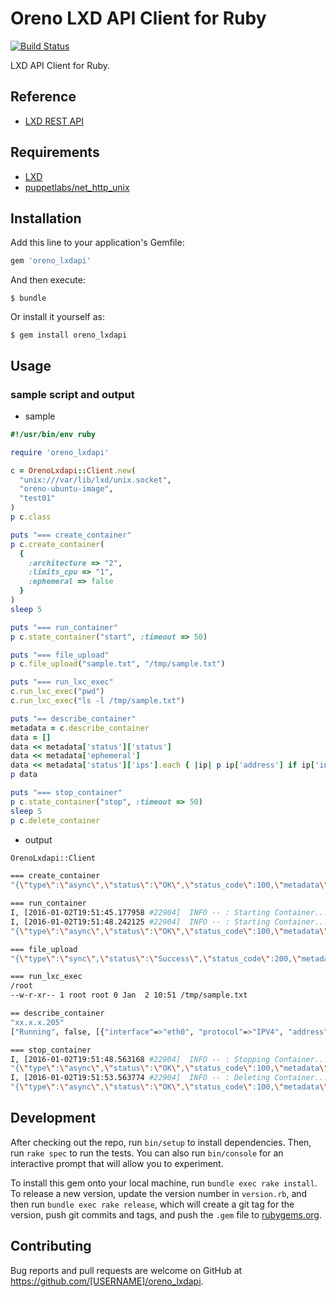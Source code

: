 # Oreno LXD API Client for Ruby
[![Build Status](https://travis-ci.org/inokappa/oreno_lxdapi.svg)](https://travis-ci.org/inokappa/oreno_lxdapi)

LXD API Client for Ruby.

## Reference

- [LXD REST API](https://github.com/lxc/lxd/blob/master/specs/rest-api.md)

## Requirements

- [LXD](https://linuxcontainers.org/)
- [puppetlabs/net_http_unix](https://github.com/puppetlabs/net_http_unix)

## Installation

Add this line to your application's Gemfile:

```ruby
gem 'oreno_lxdapi'
```

And then execute:

    $ bundle

Or install it yourself as:

    $ gem install oreno_lxdapi

## Usage

### sample script and output

- sample

```ruby
#!/usr/bin/env ruby                                                                                                                         

require 'oreno_lxdapi'

c = OrenoLxdapi::Client.new(
  "unix:///var/lib/lxd/unix.socket",
  "oreno-ubuntu-image",
  "test01"
)
p c.class

puts "=== create_container"
p c.create_container(
  { 
    :architecture => "2",
    :limits_cpu => "1",
    :ephemeral => false
  }
)
sleep 5

puts "=== run_container"
p c.state_container("start", :timeout => 50)

puts "=== file_upload"
p c.file_upload("sample.txt", "/tmp/sample.txt")

puts "=== run_lxc_exec"
c.run_lxc_exec("pwd")
c.run_lxc_exec("ls -l /tmp/sample.txt")

puts "== describe_container"
metadata = c.describe_container
data = []
data << metadata['status']['status']
data << metadata['ephemeral']
data << metadata['status']['ips'].each { |ip| p ip['address'] if ip['interface'] == "eth0"}
p data

puts "=== stop_container"
p c.state_container("stop", :timeout => 50)
sleep 5
p c.delete_container
```

- output

```sh
OrenoLxdapi::Client

=== create_container
"{\"type\":\"async\",\"status\":\"OK\",\"status_code\":100,\"metadata\":{\"id\":\"e01bac0f-30f4-4dae-91b5-f7fd7e7ea926\",\"class\":\"task\",\"created_at\":\"2016-01-02T19:51:40.161118734+09:00\",\"updated_at\":\"2016-01-02T19:51:40.161118734+09:00\",\"status\":\"Running\",\"status_code\":103,\"resources\":{\"containers\":[\"/1.0/containers/test01\"]},\"metadata\":null,\"may_cancel\":false,\"err\":\"\"},\"operation\":\"/1.0/operations/e01bac0f-30f4-4dae-91b5-f7fd7e7ea926\"}\n"

=== run_container
I, [2016-01-02T19:51:45.177958 #22904]  INFO -- : Starting Container...
I, [2016-01-02T19:51:48.242125 #22904]  INFO -- : Starting Container...
"{\"type\":\"async\",\"status\":\"OK\",\"status_code\":100,\"metadata\":{\"id\":\"03e75986-9732-41c1-8ef3-71ad2dcc1112\",\"class\":\"task\",\"created_at\":\"2016-01-02T19:51:45.172238776+09:00\",\"updated_at\":\"2016-01-02T19:51:45.172238776+09:00\",\"status\":\"Running\",\"status_code\":103,\"resources\":{\"containers\":[\"/1.0/containers/test01\"]},\"metadata\":null,\"may_cancel\":false,\"err\":\"\"},\"operation\":\"/1.0/operations/03e75986-9732-41c1-8ef3-71ad2dcc1112\"}\n"

=== file_upload
"{\"type\":\"sync\",\"status\":\"Success\",\"status_code\":200,\"metadata\":{},\"operation\":\"\"}\n"

=== run_lxc_exec
/root
--w-r-xr-- 1 root root 0 Jan  2 10:51 /tmp/sample.txt

== describe_container
"xx.x.x.205"
["Running", false, [{"interface"=>"eth0", "protocol"=>"IPV4", "address"=>"xx.x.x.205", "host_veth"=>"vethVIDOBX"}, {"interface"=>"lo", "protocol"=>"IPV4", "address"=>"127.0.0.1", "host_veth"=>""}, {"interface"=>"lo", "protocol"=>"IPV6", "address"=>"::1", "host_veth"=>""}]]

=== stop_container
I, [2016-01-02T19:51:48.563168 #22904]  INFO -- : Stopping Container...
"{\"type\":\"async\",\"status\":\"OK\",\"status_code\":100,\"metadata\":{\"id\":\"b244aead-bf3f-4e2a-9ad4-0168fa64d45b\",\"class\":\"task\",\"created_at\":\"2016-01-02T19:51:48.559000682+09:00\",\"updated_at\":\"2016-01-02T19:51:48.559000682+09:00\",\"status\":\"Running\",\"status_code\":103,\"resources\":{\"containers\":[\"/1.0/containers/test01\"]},\"metadata\":null,\"may_cancel\":false,\"err\":\"\"},\"operation\":\"/1.0/operations/b244aead-bf3f-4e2a-9ad4-0168fa64d45b\"}\n"
I, [2016-01-02T19:51:53.563774 #22904]  INFO -- : Deleting Container...
"{\"type\":\"async\",\"status\":\"OK\",\"status_code\":100,\"metadata\":{\"id\":\"a423baec-656e-49d3-8ab5-270cf7f11492\",\"class\":\"task\",\"created_at\":\"2016-01-02T19:51:53.577319191+09:00\",\"updated_at\":\"2016-01-02T19:51:53.577319191+09:00\",\"status\":\"Running\",\"status_code\":103,\"resources\":{\"containers\":[\"/1.0/containers/test01\"]},\"metadata\":null,\"may_cancel\":false,\"err\":\"\"},\"operation\":\"/1.0/operations/a423baec-656e-49d3-8ab5-270cf7f11492\"}\n"
```

## Development

After checking out the repo, run `bin/setup` to install dependencies. Then, run `rake spec` to run the tests. You can also run `bin/console` for an interactive prompt that will allow you to experiment.

To install this gem onto your local machine, run `bundle exec rake install`. To release a new version, update the version number in `version.rb`, and then run `bundle exec rake release`, which will create a git tag for the version, push git commits and tags, and push the `.gem` file to [rubygems.org](https://rubygems.org).

## Contributing

Bug reports and pull requests are welcome on GitHub at https://github.com/[USERNAME]/oreno_lxdapi.

